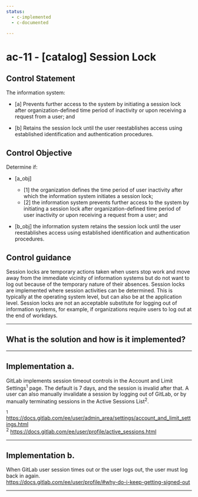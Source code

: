 ```yaml
---
status:
  - c-implemented
  - c-documented

---
```


# ac-11 - \[catalog\] Session Lock

## Control Statement

The information system:

- \[a\] Prevents further access to the system by initiating a session lock after organization-defined time period of inactivity or upon receiving a request from a user; and

- \[b\] Retains the session lock until the user reestablishes access using established identification and authentication procedures.

## Control Objective

Determine if:

- \[a_obj\]

  - \[1\] the organization defines the time period of user inactivity after which the information system initiates a session lock;
  - \[2\] the information system prevents further access to the system by initiating a session lock after organization-defined time period of user inactivity or upon receiving a request from a user; and

- \[b_obj\] the information system retains the session lock until the user reestablishes access using established identification and authentication procedures.

## Control guidance

Session locks are temporary actions taken when users stop work and move away from the immediate vicinity of information systems but do not want to log out because of the temporary nature of their absences. Session locks are implemented where session activities can be determined. This is typically at the operating system level, but can also be at the application level. Session locks are not an acceptable substitute for logging out of information systems, for example, if organizations require users to log out at the end of workdays.

______________________________________________________________________

## What is the solution and how is it implemented?

<!-- Please leave this section blank and enter implementation details in the parts below. -->

______________________________________________________________________

## Implementation a.

GitLab implements session timeout controls in the Account and Limit Settings<sup>1</sup> page. The default is 7 days, and the session is invalid after that. A user can also manually invalidate a session by logging out of GitLab, or by manually terminating sessions in the Active Sessions List<sup>2</sup>.

<sup>1</sup> https://docs.gitlab.com/ee/user/admin_area/settings/account_and_limit_settings.html  
<sup>2</sup> https://docs.gitlab.com/ee/user/profile/active_sessions.html

______________________________________________________________________

## Implementation b.

When GitLab user session times out or the user logs out, the user must
log back in again.  
https://docs.gitlab.com/ee/user/profile/#why-do-i-keep-getting-signed-out

______________________________________________________________________
